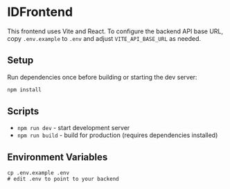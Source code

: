# IDFrontend

This frontend uses Vite and React. To configure the backend API base URL, copy `.env.example` to `.env` and adjust `VITE_API_BASE_URL` as needed.

## Setup

Run dependencies once before building or starting the dev server:

```bash
npm install
```

## Scripts

- `npm run dev` - start development server
- `npm run build` - build for production (requires dependencies installed)

## Environment Variables

```
cp .env.example .env
# edit .env to point to your backend
```
